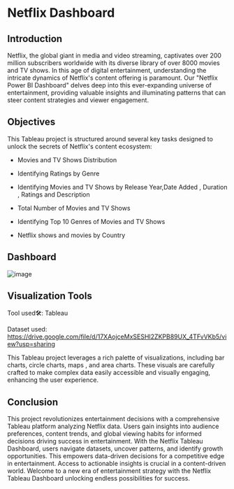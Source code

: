 # Netflix Dashboard
## Introduction
Netflix, the global giant in media and video streaming, captivates over 200 million subscribers worldwide with its diverse library of over 8000 movies and TV shows. In this age of digital entertainment, understanding the intricate dynamics of Netflix's content offering is paramount. Our "Netflix Power BI Dashboard" delves deep into this ever-expanding universe of entertainment, providing valuable insights and illuminating patterns that can steer content strategies and viewer engagement.

## Objectives
This Tableau project is structured around several key tasks designed to unlock the secrets of Netflix's content ecosystem:

* Movies and TV Shows Distribution

+ Identifying Ratings by Genre

+ Identifying Movies and TV Shows by Release Year,Date Added , Duration , Ratings and Description

* Total Number of Movies and TV Shows

* Identifying Top 10 Genres of Movies and TV Shows

* Netflix shows and movies by Country

## Dashboard
![image](https://github.com/heresalisha/Netflix-Dashboard/assets/107349457/4b0fa4b6-273d-4751-935a-bcdf281743d1)

## Visualization Tools
Tool used🛠️: Tableau

Dataset used:  https://drive.google.com/file/d/17XAojceMxSESHI2ZKPB89UX_4TFvVKb5/view?usp=sharing

This Tableau project leverages a rich palette of visualizations, including bar charts, circle charts, maps , and area charts. These visuals are carefully crafted to make complex data easily accessible and visually engaging, enhancing the user experience.

## Conclusion
This project revolutionizes entertainment decisions with a comprehensive Tableau platform analyzing Netflix data. Users gain insights into audience preferences, content trends, and global viewing habits for informed decisions driving success in entertainment. With the Netflix Tableau Dashboard, users navigate datasets, uncover patterns, and identify growth opportunities. This empowers data-driven decisions for a competitive edge in entertainment. Access to actionable insights is crucial in a content-driven world. Welcome to a new era of entertainment strategy with the Netflix Tableau Dashboard unlocking endless possibilities for success.


